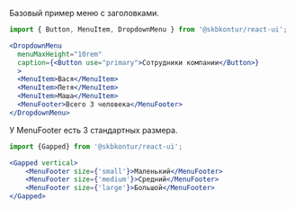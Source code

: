 Базовый пример меню с заголовками.

```jsx harmony
import { Button, MenuItem, DropdownMenu } from '@skbkontur/react-ui';

<DropdownMenu
  menuMaxHeight="10rem"
  caption={<Button use="primary">Сотрудники компании</Button>}
  >
  <MenuItem>Вася</MenuItem>
  <MenuItem>Петя</MenuItem>
  <MenuItem>Маша</MenuItem>
  <MenuFooter>Всего 3 человека</MenuFooter>
</DropdownMenu>
```

У MenuFooter есть 3 стандартных размера.

```jsx harmony
import {Gapped} from '@skbkontur/react-ui';

<Gapped vertical>
    <MenuFooter size={'small'}>Маленький</MenuFooter>
    <MenuFooter size={'medium'}>Средний</MenuFooter>
    <MenuFooter size={'large'}>Большой</MenuFooter>
</Gapped>
```
